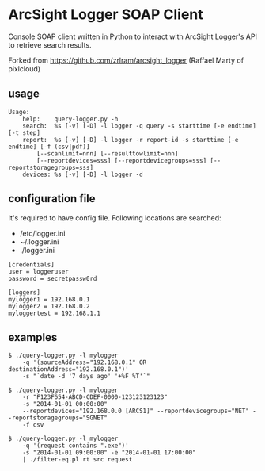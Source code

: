 ArcSight Logger SOAP Client
===========================

Console SOAP client written in Python to interact with ArcSight Logger's API to retrieve search results.

Forked from https://github.com/zrlram/arcsight_logger (Raffael Marty of pixlcloud)

## usage
```
Usage:
    help:    query-logger.py -h
    search:  %s [-v] [-D] -l logger -q query -s starttime [-e endtime] [-t step]
    report:  %s [-v] [-D] -l logger -r report-id -s starttime [-e endtime] [-f (csv|pdf)]
        [--scanlimit=nnn] [--resulttowlimit=nnn]
        [--reportdevices=sss] [--reportdevicegroups=sss] [--reportstoragegroups=sss]
    devices: %s [-v] [-D] -l logger -d
```
## configuration file
It's required to have config file. Following locations are searched:
 - /etc/logger.ini
 - ~/.logger.ini
 - ./logger.ini

```
[credentials]
user = loggeruser
password = secretpassw0rd

[loggers]
mylogger1 = 192.168.0.1
mylogger2 = 192.168.0.2
myloggertest = 192.168.1.1
```

## examples
```
$ ./query-logger.py -l mylogger
    -q '(sourceAddress="192.168.0.1" OR destinationAddress="192.168.0.1")'
    -s "`date -d '7 days ago' '+%F %T'`"

$ ./query-logger.py -l mylogger
    -r "F123F654-ABCD-CDEF-0000-123123123123"
    -s "2014-01-01 00:00:00"
    --reportdevices="192.168.0.0 [ARCS1]" --reportdevicegroups="NET" --reportstoragegroups="SGNET"
    -f csv

$ ./query-logger.py -l mylogger
    -q '(request contains ".exe")'
    -s "2014-01-01 09:00:00" -e "2014-01-01 17:00:00"
    | ./filter-eq.pl rt src request
```
